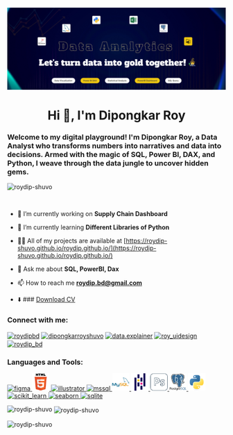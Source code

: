 ![image alt](https://github.com/RoyDip-Shuvo/RoyDip-Shuvo/blob/b9332cde32a630c081204f953d10af0f731c06c8/Git%20Cover.jpg)
<h1 align="center">Hi 👋, I'm Dipongkar Roy</h1>
<h3 align="Left">Welcome to my digital playground! I'm Dipongkar Roy, a Data Analyst who transforms numbers into narratives and data into decisions. Armed with the magic of SQL, Power BI, DAX, and Python, I weave through the data jungle to uncover hidden gems.</h3>

<p align="left"> <img src="https://komarev.com/ghpvc/?username=roydip-shuvo&label=Profile%20views&color=0e75b6&style=flat" alt="roydip-shuvo" /> </p>

<p align="left"> <a href="https://twitter.com/" target="blank"><img src="https://img.shields.io/twitter/follow/?logo=twitter&style=for-the-badge" alt="" /></a> </p>

- 🔭 I’m currently working on **Supply Chain Dashboard**

- 🌱 I’m currently learning **Different Libraries of Python**

- 👨‍💻 All of my projects are available at [https://roydip-shuvo.github.io/roydip.github.io/](https://roydip-shuvo.github.io/roydip.github.io/)

- 💬 Ask me about **SQL, PowerBI, Dax**

- 📫 How to reach me **roydip.bd@gmail.com**
- ⬇️ ### [Download CV](https://drive.google.com/file/d/1wRC-tsh4gEfeBrkElkcuc0SmdxVgR1No/view?usp=sharing)

<h3 align="left">Connect with me:</h3>
<p align="left">
<a href="https://linkedin.com/in/roydipbd" target="blank"><img align="center" src="https://raw.githubusercontent.com/rahuldkjain/github-profile-readme-generator/master/src/images/icons/Social/linked-in-alt.svg" alt="roydipbd" height="30" width="40" /></a>
<a href="https://kaggle.com/dipongkarroyshuvo" target="blank"><img align="center" src="https://raw.githubusercontent.com/rahuldkjain/github-profile-readme-generator/master/src/images/icons/Social/kaggle.svg" alt="dipongkarroyshuvo" height="30" width="40" /></a>
<a href="https://instagram.com/data.explainer" target="blank"><img align="center" src="https://raw.githubusercontent.com/rahuldkjain/github-profile-readme-generator/master/src/images/icons/Social/instagram.svg" alt="data.explainer" height="30" width="40" /></a>
<a href="https://dribbble.com/roy_uidesign" target="blank"><img align="center" src="https://raw.githubusercontent.com/rahuldkjain/github-profile-readme-generator/master/src/images/icons/Social/dribbble.svg" alt="roy_uidesign" height="30" width="40" /></a>
<a href="https://www.hackerrank.com/roydip_bd" target="blank"><img align="center" src="https://raw.githubusercontent.com/rahuldkjain/github-profile-readme-generator/master/src/images/icons/Social/hackerrank.svg" alt="roydip_bd" height="30" width="40" /></a>
</p>

<h3 align="left">Languages and Tools:</h3>
<p align="left"> <a href="https://www.figma.com/" target="_blank" rel="noreferrer"> <img src="https://www.vectorlogo.zone/logos/figma/figma-icon.svg" alt="figma" width="40" height="40"/> </a> <a href="https://www.w3.org/html/" target="_blank" rel="noreferrer"> <img src="https://raw.githubusercontent.com/devicons/devicon/master/icons/html5/html5-original-wordmark.svg" alt="html5" width="40" height="40"/> </a> <a href="https://www.adobe.com/in/products/illustrator.html" target="_blank" rel="noreferrer"> <img src="https://www.vectorlogo.zone/logos/adobe_illustrator/adobe_illustrator-icon.svg" alt="illustrator" width="40" height="40"/> </a> <a href="https://www.microsoft.com/en-us/sql-server" target="_blank" rel="noreferrer"> <img src="https://www.svgrepo.com/show/303229/microsoft-sql-server-logo.svg" alt="mssql" width="40" height="40"/> </a> <a href="https://www.mysql.com/" target="_blank" rel="noreferrer"> <img src="https://raw.githubusercontent.com/devicons/devicon/master/icons/mysql/mysql-original-wordmark.svg" alt="mysql" width="40" height="40"/> </a> <a href="https://pandas.pydata.org/" target="_blank" rel="noreferrer"> <img src="https://raw.githubusercontent.com/devicons/devicon/2ae2a900d2f041da66e950e4d48052658d850630/icons/pandas/pandas-original.svg" alt="pandas" width="40" height="40"/> </a> <a href="https://www.photoshop.com/en" target="_blank" rel="noreferrer"> <img src="https://raw.githubusercontent.com/devicons/devicon/master/icons/photoshop/photoshop-line.svg" alt="photoshop" width="40" height="40"/> </a> <a href="https://www.postgresql.org" target="_blank" rel="noreferrer"> <img src="https://raw.githubusercontent.com/devicons/devicon/master/icons/postgresql/postgresql-original-wordmark.svg" alt="postgresql" width="40" height="40"/> </a> <a href="https://www.python.org" target="_blank" rel="noreferrer"> <img src="https://raw.githubusercontent.com/devicons/devicon/master/icons/python/python-original.svg" alt="python" width="40" height="40"/> </a> <a href="https://scikit-learn.org/" target="_blank" rel="noreferrer"> <img src="https://upload.wikimedia.org/wikipedia/commons/0/05/Scikit_learn_logo_small.svg" alt="scikit_learn" width="40" height="40"/> </a> <a href="https://seaborn.pydata.org/" target="_blank" rel="noreferrer"> <img src="https://seaborn.pydata.org/_images/logo-mark-lightbg.svg" alt="seaborn" width="40" height="40"/> </a> <a href="https://www.sqlite.org/" target="_blank" rel="noreferrer"> <img src="https://www.vectorlogo.zone/logos/sqlite/sqlite-icon.svg" alt="sqlite" width="40" height="40"/> </a> </p>

<p><img align="left" src="https://github-readme-stats.vercel.app/api/top-langs?username=roydip-shuvo&show_icons=true&locale=en&layout=compact" alt="roydip-shuvo" /></p>

<p>&nbsp;<img align="center" src="https://github-readme-stats.vercel.app/api?username=roydip-shuvo&show_icons=true&locale=en" alt="roydip-shuvo" /></p>

<p><img align="center" src="https://github-readme-streak-stats.herokuapp.com/?user=roydip-shuvo&" alt="roydip-shuvo" /></p>
